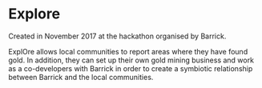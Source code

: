 # Explore

Created in November 2017 at the hackathon organised by Barrick.

ExplOre allows local communities to report areas where they have found gold. In addition, they can set up their own gold mining business and work as a co-developers with Barrick in order to create a symbiotic relationship between Barrick and the local communities.

